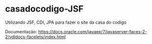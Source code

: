 # casadocodigo-JSF
Utilizando JSF, CDI, JPA para fazer o site da casa do codigo

Documentação: https://docs.oracle.com/javaee/7/javaserver-faces-2-2/vdldocs-facelets/index.html
